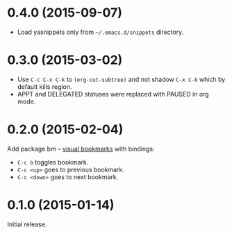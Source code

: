 0.4.0 (2015-09-07)
==================

* Load yasnippets only from `~/.emacs.d/snippets` directory.

0.3.0 (2015-03-02)
==================

* Use `C-c C-x C-k` to `(org-cut-subtree)` and not shadow
  `C-x C-k` which by default kills region.
* APPT and DELEGATED statuses were replaced with PAUSED in
  org mode.

0.2.0 (2015-02-04)
==================

Add package bm – [visual bookmarks](https://github.com/joodland/bm) with bindings:

* `C-c b` toggles bookmark.
* `C-c <up>` goes to previous bookmark.
* `C-c <down>` goes to next bookmark.

0.1.0 (2015-01-14)
==================

Initial release.
